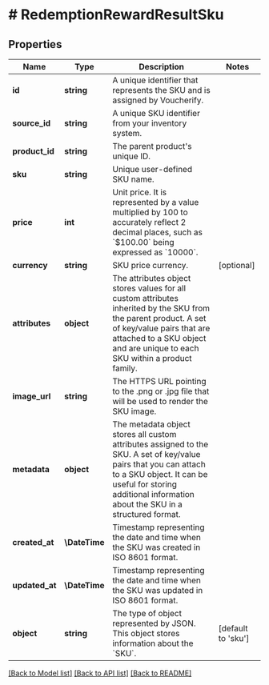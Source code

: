 # # RedemptionRewardResultSku

## Properties

Name | Type | Description | Notes
------------ | ------------- | ------------- | -------------
**id** | **string** | A unique identifier that represents the SKU and is assigned by Voucherify. |
**source_id** | **string** | A unique SKU identifier from your inventory system. |
**product_id** | **string** | The parent product&#39;s unique ID. |
**sku** | **string** | Unique user-defined SKU name. |
**price** | **int** | Unit price. It is represented by a value multiplied by 100 to accurately reflect 2 decimal places, such as &#x60;$100.00&#x60; being expressed as &#x60;10000&#x60;. |
**currency** | **string** | SKU price currency. | [optional]
**attributes** | **object** | The attributes object stores values for all custom attributes inherited by the SKU from the parent product. A set of key/value pairs that are attached to a SKU object and are unique to each SKU within a product family. |
**image_url** | **string** | The HTTPS URL pointing to the .png or .jpg file that will be used to render the SKU image. |
**metadata** | **object** | The metadata object stores all custom attributes assigned to the SKU. A set of key/value pairs that you can attach to a SKU object. It can be useful for storing additional information about the SKU in a structured format. |
**created_at** | **\DateTime** | Timestamp representing the date and time when the SKU was created in ISO 8601 format. |
**updated_at** | **\DateTime** | Timestamp representing the date and time when the SKU was updated in ISO 8601 format. |
**object** | **string** | The type of object represented by JSON. This object stores information about the &#x60;SKU&#x60;. | [default to 'sku']

[[Back to Model list]](../../README.md#models) [[Back to API list]](../../README.md#endpoints) [[Back to README]](../../README.md)
